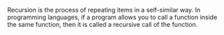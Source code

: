 Recursion is the process of repeating items in a self-similar way. In programming languages,
if a program allows you to call a function inside the same function, then it is called a recursive call of the function.
